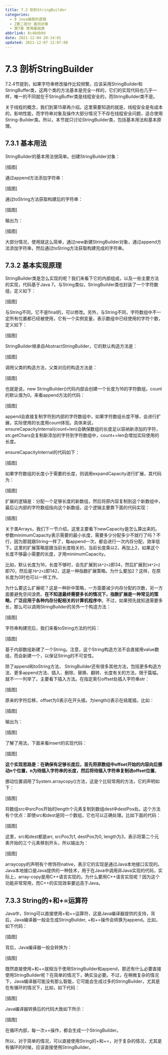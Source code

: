 ```yaml
---
title: 7.3 剖析StringBuilder
categories:
  - 9 Java编程的逻辑
  - 2第二部分 面向对象
  - 第7章 常用基础类
abbrlink: 8c48db9d
date: 2021-12-04 20:14:01
updated: 2021-12-07 12:07:08
---
```

# 7.3 剖析StringBuilder
7.2.4节提到，如果字符串修改操作比较频繁，应该采用StringBuilder和StringBuffer类，这两个类的方法基本是完全一样的，它们的实现代码也几乎一样，唯一的不同就在于StringBuffer类是线程安全的，而StringBuilder类不是。

关于线程的概念，我们到第15章再介绍。这里需要知道的就是，线程安全是有成本的，影响性能，而字符串对象及操作大部分情况下不存在线程安全问题，适合使用String-Builder类。所以，本节就只讨论StringBuilder类，包括基本用法和基本原理。

## 7.3.1 基本用法
StringBuilder的基本用法很简单。创建StringBuilder对象：

[插图]

通过append方法添加字符串：

[插图]

通过toString方法获取构建后的字符串：

[插图]

输出为：

[插图]

大部分情况，使用就这么简单，通过new新建StringBuilder对象，通过append方法添加字符串，然后通过toString方法获取构建完成的字符串。

## 7.3.2 基本实现原理
StringBuilder类是怎么实现的呢？我们来看下它的内部组成，以及一些主要方法的实现，代码基于Java 7。与String类似，StringBuilder类也封装了一个字符数组，定义如下：

[插图]

与String不同，它不是final的，可以修改。另外，与String不同，字符数组中不一定所有位置都已经被使用，它有一个实例变量，表示数组中已经使用的字符个数，定义如下：

[插图]

StringBuilder继承自AbstractStringBuilder，它的默认构造方法是：

[插图]

调用父类的构造方法，父类对应的构造方法是：

[插图]

也就是说，new StringBuilder()代码内部会创建一个长度为16的字符数组，count的默认值为0。来看append方法的代码：

[插图]

append会直接复制字符到内部的字符数组中，如果字符数组长度不够，会进行扩展，实际使用的长度用count体现。具体来说，ensureCapacityInternal(count+len)会确保数组的长度足以容纳新添加的字符，str.getChars会复制新添加的字符到字符数组中，count+=len会增加实际使用的长度。

ensureCapacityInternal的代码如下：

[插图]

如果字符数组的长度小于需要的长度，则调用expandCapacity进行扩展，其代码为：

[插图]

扩展的逻辑是：分配一个足够长度的新数组，然后将原内容复制到这个新数组中，最后让内部的字符数组指向这个新数组，这个逻辑主要靠下面的代码实现：

[插图]

关于类Arrays，我们下一节介绍，这里主要看下newCapacity是怎么算出来的。参数minimumCapacity表示需要的最小长度，需要多少分配多少不就行了吗？不行，因为那就跟String一样了，每append一次，都会进行一次内存分配，效率低下。这里的扩展策略是跟当前长度相关的，当前长度乘以2，再加上2，如果这个长度不够最小需要的长度，才用minimumCapacity。

比如，默认长度为16，长度不够时，会先扩展到`16*2+2`即34，然后扩展到`34*2+2`即70，然后是`70*2+2`即142，这是一种指数扩展策略。为什么要加2？这样，在原长度为0时也可以一样工作。

为什么要这么扩展呢？这是一种折中策略，一方面要减少内存分配的次数，另一方面要避免空间浪费。**在不知道最终需要多长的情况下，指数扩展是一种常见的策略，广泛应用于各种内存分配相关的计算机程序中**。不过，如果预先就知道需要多长，那么可以调用StringBuilder的另外一个构造方法：

[插图]

字符串构建完后，我们来看toString方法的代码：

[插图]

基于内部数组新建了一个String。注意，这个String构造方法不会直接用value数组，而会新建一个，以保证String的不可变性。

除了append和toString方法， StringBuilder还有很多其他方法，包括更多构造方法、更多append方法、插入、删除、替换、翻转、长度有关的方法，限于篇幅，就不一一列举了。主要看下插入方法。在指定索引offset处插入字符串str：

[插图]

原来的字符后移，offset为0表示在开头插，为length()表示在结尾插，比如：

[插图]

输出为：

[插图]

了解了用法，下面来看insert的实现代码：

[插图]

**这个实现思路是：在确保有足够长度后，首先将原数组中offset开始的内容向后挪动n个位置，n为待插入字符串的长度，然后将待插入字符串复制进offset位置**。

挪动位置调用了System.arraycopy()方法，这是个比较常用的方法，它的声明如下：

[插图]

将数组src中srcPos开始的length个元素复制到数组dest中destPos处。这个方法有个优点：即使src和dest是同一个数组，它也可以正确处理。比如下面的代码：

[插图]

这里，src和dest都是arr, srcPos为1, destPos为0, length为3，表示将第二个元素开始的三个元素移到开头，所以输出为：

[插图]

arraycopy的声明有个修饰符native，表示它的实现是通过Java本地接口实现的。Java本地接口是Java提供的一种技术，用于在Java中调用非Java实现的代码，实际上，array-copy是用C++语言实现的。为什么要用C++语言实现呢？因为这个功能非常常用，而C++的实现效率要远高于Java。

## 7.3.3 String的+和+=运算符
Java中，String可以直接使用+和+=运算符，这是Java编译器提供的支持，背后，Java编译器一般会生成StringBuilder, +和+=操作会转换为append。比如，如下代码：

[插图]

背后，Java编译器一般会转换为：

[插图]

既然直接使用+和+=就相当于使用StringBuilder和append，那还有什么必要直接使用StringBuilder呢？在简单的情况下，确实没必要。不过，在稍微复杂的情况下，Java编译器可能没有那么智能，它可能会生成过多的StringBuilder，尤其是在有循环的情况下，比如，如下代码：

[插图]

Java编译器转换后的代码大致如下所示：

[插图]

在循环内部，每一次+=操作，都会生成一个StringBuilder。

所以，对于简单的情况，可以直接使用String的+和+=，对于复杂的情况，尤其是有循环的时候，应该直接使用StringBuilder。

